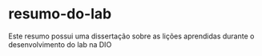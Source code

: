 # resumo-do-lab
Este resumo possui uma dissertação sobre as lições aprendidas durante o desenvolvimento do lab na DIO
